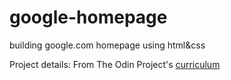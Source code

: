 # google-homepage
building google.com homepage using html&amp;css

Project details:
From The Odin Project's [curriculum](http://www.theodinproject.com/web-development-101/html-css)
